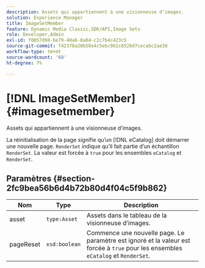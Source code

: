 ```yaml
---
description: Assets qui appartiennent à une visionneuse d’images.
solution: Experience Manager
title: ImageSetMember
feature: Dynamic Media Classic,SDK/API,Image Sets
role: Developer,Admin
exl-id: f0857d98-be79-40a6-8a84-c2c7b4c423c5
source-git-commit: f42378a20b58e4c5ebc961c6526d7cecabc2ae38
workflow-type: tm+mt
source-wordcount: '68'
ht-degree: 7%

---
```


# [!DNL ImageSetMember]{#imagesetmember}

Assets qui appartiennent à une visionneuse d’images.

La réinitialisation de la page signifie qu’un [!DNL eCatalog] doit démarrer une nouvelle page. `RenderSet` indique qu’il fait partie d’un échantillon `RenderSet`. La valeur est forcée à `true` pour les ensembles `eCatalog` et `RenderSet`.

## Paramètres {#section-2fc9bea56b6d4b72b80d4f04c5f9b862}

| Nom | Type | Description |
|---|---|---|
| asset | `type:Asset` | Assets dans le tableau de la visionneuse d’images. |
| pageReset | `xsd:boolean` | Commence une nouvelle page. Le paramètre est ignoré et la valeur est forcée à `true` pour les ensembles `eCatalog` et `RenderSet`. |
